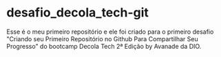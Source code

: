 # desafio_decola_tech-git
Esse é o meu primeiro repositório e ele foi criado para o primeiro desafio "Criando seu Primeiro Repositório no Github Para Compartilhar Seu Progresso" do bootcamp Decola Tech 2ª Edição by Avanade da DIO.
